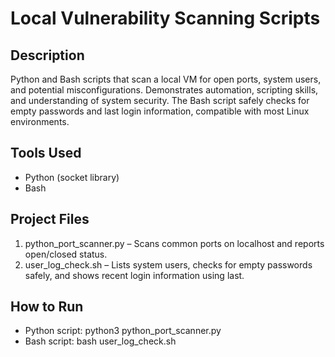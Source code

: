 # Local Vulnerability Scanning Scripts

## Description
Python and Bash scripts that scan a local VM for open ports, system users, and potential misconfigurations. Demonstrates automation, scripting skills, and understanding of system security. The Bash script safely checks for empty passwords and last login information, compatible with most Linux environments.

## Tools Used
- Python (socket library)
- Bash

## Project Files
1. python_port_scanner.py – Scans common ports on localhost and reports open/closed status.
2. user_log_check.sh – Lists system users, checks for empty passwords safely, and shows recent login information using last.

## How to Run
- Python script: python3 python_port_scanner.py
- Bash script: bash user_log_check.sh
